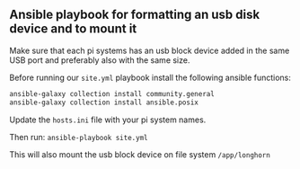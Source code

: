 ## Ansible playbook for formatting an usb disk device and to mount it

Make sure that each pi systems has an usb block device added in the same USB port and preferably also with the same size.

Before running our `site.yml` playbook install the following ansible functions:

```bash
ansible-galaxy collection install community.general
ansible-galaxy collection install ansible.posix
```

Update the `hosts.ini` file with your pi system names.

Then run: `ansible-playbook site.yml`

This will also mount the usb block device on file system `/app/longhorn`
